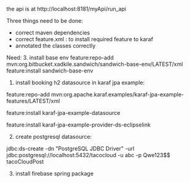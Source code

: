
 the api is at http://localhost:8181/myApi/run_api
 
 Three things need to be done:
*   correct maven dependencies
*   correct feature.xml : to install required feature to karaf
*   annotated the classes correctly


Need:
3. install base env
   feature:repo-add mvn:org.bitbucket.xadkile.sandwich/sandwich-base-env/LATEST/xml
   feature:install sandwich-base-env

1. install booking h2 datasource in karaf jpa example:

feature:repo-add mvn:org.apache.karaf.examples/karaf-jpa-example-features/LATEST/xml

feature:install karaf-jpa-example-datasource

feature:install karaf-jpa-example-provider-ds-eclipselink

2. create postgresql datasource:

jdbc:ds-create -dn "PostgreSQL JDBC Driver" -url jdbc:postgresql://localhost:5432/tacocloud -u abc -p Qwe123$$  tacoCloudPost

3. install firebase spring package

